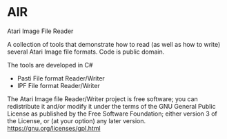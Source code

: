 AIR
===
Atari Image File Reader

A collection of tools that demonstrate how to read (as well as how to write) several 
Atari Image file formats. Code is public domain.

The tools are developed in C#

- Pasti File format Reader/Writer 
- IPF File format Reader/Writer


The Atari Image file Reader/Writer project is free software; you can redistribute it
and/or modify  it under the terms of the GNU General Public License
as published by the Free Software Foundation; either version 3
of the License, or (at your option) any later version.
https://gnu.org/licenses/gpl.html
